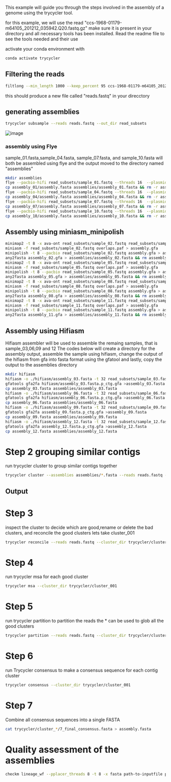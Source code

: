 This example will guide you through the steps involved in the assembly of a genome using the trycycler tool.

for this example, we will use the read "ccs-1968-01179-m64105_201212_035942.Q20.fastq.gz"
make sure it is present in your directory and all necessary tools has been installed.
Read the readme file to see the tools needed and their use

activate your conda environment with 
```bash 
conda activate trycycler 
```
## Filtering the reads
```bash 
filtlong --min_length 1000 --keep_percent 95 ccs-1968-01179-m64105_201212_035942.Q20.fastq.gz > reads.fastq
```
this should produce a new file called "reads.fastq" in your direcctory

## generating assemblies 

```bash
trycycler subsample --reads reads.fastq --out_dir read_subsets
```
![image](https://user-images.githubusercontent.com/84844757/121793418-05d6e300-cbff-11eb-808b-b12f1146506a.png)

### assembly using Flye
sample_01.fasta,sample_04.fasta, sample_07.fasta, and sample_10.fasta will both be assembled using flye and the output moved to the directory named "assemblies"
```bash
mkdir assemblies
flye --pacbio-hifi read_subsets/sample_01.fastq --threads 16  --plasmids --out-dir assembly_01
cp assembly_01/assembly.fasta assemblies/assembly_01.fasta && rm -r assembly_01
flye --pacbio-hifi read_subsets/sample_04.fastq --threads 16  --plasmids --out-dir assembly_04
cp assembly_04/assembly.fasta assemblies/assembly_04.fasta && rm -r assembly_04
flye --pacbio-hifi read_subsets/sample_07.fastq --threads 16  --plasmids --out-dir assembly_07
cp assembly_07/assembly.fasta assemblies/assembly_07.fasta && rm -r assembly_07
flye --pacbio-hifi read_subsets/sample_10.fastq --threads 16  --plasmids --out-dir assembly_10
cp assembly_10/assembly.fasta assemblies/assembly_10.fasta && rm -r assembly_10
```
## Assembly using miniasm_minipolish 

```bash
minimap2 -t 8 -x ava-ont read_subsets/sample_02.fastq read_subsets/sample_02.fastq > overlaps.paf
miniasm -f read_subsets/sample_02.fastq overlaps.paf > assembly.gfa
minipolish -t 8 --pacbio read_subsets/sample_02.fastq assembly.gfa > assembly_02.gfa
any2fasta assembly_02.gfa > assemblies/assembly_02.fasta && rm assembly_02.gfa overlaps.paf assembly.gfa
minimap2 -t 8 -x ava-ont read_subsets/sample_05.fastq read_subsets/sample_05.fastq > overlaps.paf
miniasm -f read_subsets/sample_05.fastq overlaps.paf > assembly.gfa
minipolish -t 8 --pacbio read_subsets/sample_05.fastq assembly.gfa > assembly_05.gfa
any2fasta assembly_05.gfa > assemblies/assembly_05.fasta && rm assembly_05.gfa overlaps.paf assembly.gfa
minimap2 -t 8 -x ava-ont read_subsets/sample_08.fastq read_subsets/sample_08.fastq > overlaps.paf
miniasm -f read_subsets/sample_08.fastq overlaps.paf > assembly.gfa
minipolish -t 8 --pacbio read_subsets/sample_08.fastq assembly.gfa > assembly_08.gfa
any2fasta assembly_08.gfa > assemblies/assembly_08.fasta && rm assembly_08.gfa overlaps.paf assembly.gfa
minimap2 -t 8 -x ava-ont read_subsets/sample_11.fastq read_subsets/sample_11.fastq > overlaps.paf
miniasm -f read_subsets/sample_11.fastq overlaps.paf > assembly.gfa
minipolish -t 8 --pacbio read_subsets/sample_11.fastq assembly.gfa > assembly_11.gfa
any2fasta assembly_11.gfa > assemblies/assembly_11.fasta && rm assembly_11.gfa overlaps.paf assembly.gfa
```
## Assembly using Hifiasm 
Hifiasm assembler will be used to assemble the remaing samples, that is sample_03,06,09 and 12
The codes below  will create a directory for the assembly output, assemble the sample using hifiasm,   change the output of the hifiasm from gfa into fasta format using the gfatool and lastly, copy the output to the assemblies directory 

```bash
mkdir hifiasm
hifiasm -o ./hifiasm/assembly_03.fasta -t 32 read_subsets/sample_03.fastq
gfatools gfa2fa hifiasm/assembly_03.fasta.p_ctg.gfa >assembly_03.fasta
cp assembly_03.fasta assemblies/assembly_03.fasta 
hifiasm -o ./hifiasm/assembly_06.fasta -t 32 read_subsets/sample_06.fastq
gfatools gfa2fa hifiasm/assembly_06.fasta.p_ctg.gfa >assembly_06.fasta
cp assembly_06.fasta assemblies/assembly_06.fasta
hifiasm -o ./hifiasm/assembly_09.fasta -t 32 read_subsets/sample_09.fastq
gfatools gfa2fa assembly_09.fasta.p_ctg.gfa >assembly_09.fasta
cp assembly_09.fasta assemblies/assembly_09.fasta
hifiasm -o ./hifiasm/assembly_12.fasta -t 32 read_subsets/sample_12.fastq
gfatools gfa2fa assembly_12.fasta.p_ctg.gfa >assembly_12.fasta
cp assembly_12.fasta assemblies/assembly_12.fasta
```

 # Step 2 grouping similar contigs 
run trycycler cluster to group similar contigs together
```bash
trycycler cluster --assemblies assemblies/*.fasta --reads reads.fastq --out_dir trycycler
```
## Output



# Step 3
inspect the cluster to decide which are good,rename or delete the bad clusters, and reconcile the good clusters
lets take cluster_001 
```bash
trycycler reconcile --reads reads.fastq --cluster_dir trycycler/cluster_001
```

# Step 4
run trycycler msa for each good cluster
```bash
trycycler msa --cluster_dir trycycler/cluster_001
```

# Step 5
run trycycler partition to partition the reads
the * can be used to glob all the good clusters
```bash
trycycler partition --reads reads.fastq --cluster_dir trycycler/cluster_*
```
# Step 6
run Trycycler consensus to make a consensus sequence for each contig cluster
```bash
trycycler consensus --cluster_dir trycycler/cluster_001
```
# Step 7
Combine all consensus sequences into a single FASTA
```bash
cat trycycler/cluster_*/7_final_consensus.fasta > assembly.fasta
```

# Quality assessment of the assemblies
```bash
checkm lineage_wf --pplacer_threads 8 -t 8 -x fasta path-to-inputfile path-to-outputfile
```
